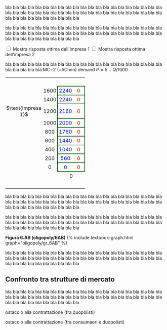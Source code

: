 <style>
.alfgamebig td {
  padding: 3px;
  text-align: center;
  font-size: 16px;
</style>




bla bla bla bla bla bla bla bla bla bla bla bla bla bla bla bla bla bla bla bla bla bla bla bla bla bla bla bla bla bla bla bla bla bla bla bla bla bla bla bla bla bla bla bla bla bla bla bla bla bla bla bla 



bla bla bla bla bla bla bla bla bla bla bla bla bla bla bla bla bla bla bla bla bla bla bla bla bla bla bla bla bla bla bla bla bla bla bla bla bla bla bla bla bla bla bla bla bla bla bla bla bla bla bla bla 


<span class="marginnote">
<input type="checkbox" id="BR1check9" onclick="BR1highlight9('#add7ff')"> Mostra risposta ottima dell'impresa 1
</span>
<span class="marginnote">
<input type="checkbox" id="BR2check9" onclick="BR2highlight9('#ffc0c0')"> Mostra risposta ottima dell'impresa 2
</span>

bla bla bla bla bla bla bla bla bla bla bla bla bla bla bla bla bla bla bla bla bla bla bla bla bla bla 
MC=2 (=ACmin) demand $P=5-Q/1000$

<!-- 9x9 discrete Cournot duopoly -->


<table class="alfgamebig" style="width:50%; table-layout:auto; border-collapse: collapse">
  <tr>
    <td style="visibility: hidden"> ImpB </td>
    <td style="visibility: hidden"> 555 </td>
    <td style="visibility: hidden"> 333 </td>
    <td style="visibility: hidden"> 333 </td>
    <td style="visibility: hidden"> 333 </td>
    <td style="visibility: hidden"> 333 </td>
    <td style="visibility: hidden"> 333 </td>
    <td style="visibility: hidden"> 333 </td>
    <td style="visibility: hidden"> 333 </td>
    <td style="visibility: hidden"> 333 </td>
  </tr>
  <tr>
    <td>
    </td>
    <td>
    1600
    </td><td id="br1cell1game9" style="border-top:solid 2px #060; border-left:solid 2px #060; color:blue">
        2240</td><td style="border-top:solid 2px #060; border-right:solid 2px #060; color:red">
        0
    </td><td style="border-top:solid 2px #060; border-left:solid 2px #060; color:blue">
        1920</td><td style="border-top:solid 2px #060; border-right:solid 2px #060; color:red">
        240
    </td><td style="border-top:solid 2px #060; border-left:solid 2px #060; color:blue">
        1600</td><td style="border-top:solid 2px #060; border-right:solid 2px #060; color:red">
        400
    </td><td style="border-top:solid 2px #060; border-left:solid 2px #060; color:blue">
        1280</td><td id="br2cell1game9" style="border-top:solid 2px #060; border-right:solid 2px #060; color:red">
        480
    </td><td style="border-top:solid 2px #060; border-left:solid 2px #060; color:blue">
        960</td><td id="br2cell2game9" style="border-top:solid 2px #060; border-right:solid 2px #060; color:red">
        480
    </td><td style="border-top:solid 2px #060; border-left:solid 2px #060; color:blue">
        640</td><td style="border-top:solid 2px #060; border-right:solid 2px #060; color:red">
        400
    </td><td style="border-top:solid 2px #060; border-left:solid 2px #060; color:blue">
        320</td><td style="border-top:solid 2px #060; border-right:solid 2px #060; color:red">
        240
    </td><td style="border-top:solid 2px #060; border-left:solid 2px #060; color:blue">
        0</td><td style="border-top:solid 2px #060; border-right:solid 2px #060; color:red">
        0
    </td><td style="border-top:solid 2px #060; border-left:solid 2px #060; color:blue">
        -320</td><td style="border-top:solid 2px #060; border-right:solid 2px #060; color:red">
        -320
    </td>
  </tr>
  <tr>
    <td></td>
    <td>
    1400
    </td><td id="br1cell2game9" style="border-top:solid 2px #060; border-left:solid 2px #060; color:blue">
        2240</td><td style="border-top:solid 2px #060; border-right:solid 2px #060; color:red">
        0
    </td><td id="br1cell3game9" style="border-top:solid 2px #060; border-left:solid 2px #060; color:blue">
        1960</td><td style="border-top:solid 2px #060; border-right:solid 2px #060; color:red">
        280
    </td><td id="br1cell4game9" style="border-top:solid 2px #060; border-left:solid 2px #060; color:blue">
        1680</td><td style="border-top:solid 2px #060; border-right:solid 2px #060; color:red">
        480
    </td><td style="border-top:solid 2px #060; border-left:solid 2px #060; color:blue">
        1400</td><td style="border-top:solid 2px #060; border-right:solid 2px #060; color:red">
        600
    </td><td style="border-top:solid 2px #060; border-left:solid 2px #060; color:blue">
        1120</td><td id="br2cell3game9" style="border-top:solid 2px #060; border-right:solid 2px #060; color:red">
        640
    </td><td style="border-top:solid 2px #060; border-left:solid 2px #060; color:blue">
        840</td><td style="border-top:solid 2px #060; border-right:solid 2px #060; color:red">
        600
    </td><td style="border-top:solid 2px #060; border-left:solid 2px #060; color:blue">
        560</td><td style="border-top:solid 2px #060; border-right:solid 2px #060; color:red">
        480
    </td><td style="border-top:solid 2px #060; border-left:solid 2px #060; color:blue">
        280</td><td style="border-top:solid 2px #060; border-right:solid 2px #060; color:red">
        280
    </td><td style="border-top:solid 2px #060; border-left:solid 2px #060; color:blue">
        0</td><td style="border-top:solid 2px #060; border-right:solid 2px #060; color:red">
        0
    </td>
  </tr>
  <tr>
    <td style="vertical-align:bottom; text-align:center">
    $\text{Impresa 1}$
    </td>
    <td>
    1200
    </td><td style="border-top:solid 2px #060; border-left:solid 2px #060; color:blue">
        2160</td><td style="border-top:solid 2px #060; border-right:solid 2px #060; color:red">
        0
    </td><td style="border-top:solid 2px #060; border-left:solid 2px #060; color:blue">
        1920</td><td style="border-top:solid 2px #060; border-right:solid 2px #060; color:red">
        320
    </td><td id="br1cell5game9" style="border-top:solid 2px #060; border-left:solid 2px #060; color:blue">
        1680</td><td style="border-top:solid 2px #060; border-right:solid 2px #060; color:red">
        560
    </td><td id="br1cell6game9" style="border-top:solid 2px #060; border-left:solid 2px #060; color:blue">
        1440</td><td style="border-top:solid 2px #060; border-right:solid 2px #060; color:red">
        720
    </td><td id="br1cell7game9" style="border-top:solid 2px #060; border-left:solid 2px #060; color:blue">
        1200</td><td id="br2cell4game9" style="border-top:solid 2px #060; border-right:solid 2px #060; color:red">
        800
    </td><td style="border-top:solid 2px #060; border-left:solid 2px #060; color:blue">
        960</td><td id="br2cell5game9" style="border-top:solid 2px #060; border-right:solid 2px #060; color:red">
        800
    </td><td style="border-top:solid 2px #060; border-left:solid 2px #060; color:blue">
        720</td><td style="border-top:solid 2px #060; border-right:solid 2px #060; color:red">
        720
    </td><td style="border-top:solid 2px #060; border-left:solid 2px #060; color:blue">
        480</td><td style="border-top:solid 2px #060; border-right:solid 2px #060; color:red">
        560
    </td><td style="border-top:solid 2px #060; border-left:solid 2px #060; color:blue">
        240</td><td style="border-top:solid 2px #060; border-right:solid 2px #060; color:red">
        320
    </td>
  </tr>
  <tr>
    <td>
    </td>
    <td>
    1000
    </td><td style="border-top:solid 2px #060; border-left:solid 2px #060; color:blue">
        2000</td><td style="border-top:solid 2px #060; border-right:solid 2px #060; color:red">
        0
    </td><td style="border-top:solid 2px #060; border-left:solid 2px #060; color:blue">
        1800</td><td style="border-top:solid 2px #060; border-right:solid 2px #060; color:red">
        360
    </td><td style="border-top:solid 2px #060; border-left:solid 2px #060; color:blue">
        1600</td><td style="border-top:solid 2px #060; border-right:solid 2px #060; color:red">
        640
    </td><td style="border-top:solid 2px #060; border-left:solid 2px #060; color:blue">
        1400</td><td style="border-top:solid 2px #060; border-right:solid 2px #060; color:red">
        840
    </td><td id="br1cell8game9" style="border-top:solid 2px #060; border-left:solid 2px #060; color:blue">
        1200</td><td style="border-top:solid 2px #060; border-right:solid 2px #060; color:red">
        960
    </td><td id="br1cell9game9" style="border-top:solid 2px #060; border-left:solid 2px #060; color:blue">
        1000</td><td id="br2cell6game9" style="border-top:solid 2px #060; border-right:solid 2px #060; color:red">
        1000
    </td><td id="br1cell10game9" style="border-top:solid 2px #060; border-left:solid 2px #060; color:blue">
        800</td><td style="border-top:solid 2px #060; border-right:solid 2px #060; color:red">
        960
    </td><td style="border-top:solid 2px #060; border-left:solid 2px #060; color:blue">
        600</td><td style="border-top:solid 2px #060; border-right:solid 2px #060; color:red">
        840
    </td><td style="border-top:solid 2px #060; border-left:solid 2px #060; color:blue">
        400</td><td style="border-top:solid 2px #060; border-right:solid 2px #060; color:red">
        640
    </td>
  </tr>
  <tr>
    <td>
    </td>
    <td>
    800
    </td><td style="border-top:solid 2px #060; border-left:solid 2px #060; color:blue">
        1760</td><td style="border-top:solid 2px #060; border-right:solid 2px #060; color:red">
        0
    </td><td style="border-top:solid 2px #060; border-left:solid 2px #060; color:blue">
        1600</td><td style="border-top:solid 2px #060; border-right:solid 2px #060; color:red">
        400
    </td><td style="border-top:solid 2px #060; border-left:solid 2px #060; color:blue">
        1440</td><td style="border-top:solid 2px #060; border-right:solid 2px #060; color:red">
        720
    </td><td style="border-top:solid 2px #060; border-left:solid 2px #060; color:blue">
        1280</td><td style="border-top:solid 2px #060; border-right:solid 2px #060; color:red">
        960
    </td><td style="border-top:solid 2px #060; border-left:solid 2px #060; color:blue">
        1120</td><td style="border-top:solid 2px #060; border-right:solid 2px #060; color:red">
        1120
    </td><td style="border-top:solid 2px #060; border-left:solid 2px #060; color:blue">
        960</td><td id="br2cell7game9" style="border-top:solid 2px #060; border-right:solid 2px #060; color:red">
        1200
    </td><td id="br1cell11game9" style="border-top:solid 2px #060; border-left:solid 2px #060; color:blue">
        800</td><td id="br2cell8game9" style="border-top:solid 2px #060; border-right:solid 2px #060; color:red">
        1200
    </td><td id="br1cell12game9" style="border-top:solid 2px #060; border-left:solid 2px #060; color:blue">
        640</td><td style="border-top:solid 2px #060; border-right:solid 2px #060; color:red">
        1120
    </td><td id="br1cell13game9" style="border-top:solid 2px #060; border-left:solid 2px #060; color:blue">
        480</td><td style="border-top:solid 2px #060; border-right:solid 2px #060; color:red">
        960
    </td>
  </tr>
  <tr>
    <td>
    </td>
    <td>
    600
    </td><td style="border-top:solid 2px #060; border-left:solid 2px #060; color:blue">
        1440</td><td style="border-top:solid 2px #060; border-right:solid 2px #060; color:red">
        0
    </td><td style="border-top:solid 2px #060; border-left:solid 2px #060; color:blue">
        1320</td><td style="border-top:solid 2px #060; border-right:solid 2px #060; color:red">
        440
    </td><td style="border-top:solid 2px #060; border-left:solid 2px #060; color:blue">
        1200</td><td style="border-top:solid 2px #060; border-right:solid 2px #060; color:red">
        800
    </td><td style="border-top:solid 2px #060; border-left:solid 2px #060; color:blue">
        1080</td><td style="border-top:solid 2px #060; border-right:solid 2px #060; color:red">
        1080
    </td><td style="border-top:solid 2px #060; border-left:solid 2px #060; color:blue">
        960</td><td style="border-top:solid 2px #060; border-right:solid 2px #060; color:red">
        1280
    </td><td style="border-top:solid 2px #060; border-left:solid 2px #060; color:blue">
        840</td><td style="border-top:solid 2px #060; border-right:solid 2px #060; color:red">
        1400
    </td><td style="border-top:solid 2px #060; border-left:solid 2px #060; color:blue">
        720</td><td id="br2cell9game9" style="border-top:solid 2px #060; border-right:solid 2px #060; color:red">
        1440
    </td><td style="border-top:solid 2px #060; border-left:solid 2px #060; color:blue">
        600</td><td style="border-top:solid 2px #060; border-right:solid 2px #060; color:red">
        1400
    </td><td id="br1cell14game9" style="border-top:solid 2px #060; border-left:solid 2px #060; color:blue">
        480</td><td style="border-top:solid 2px #060; border-right:solid 2px #060; color:red">
        1280
    </td>
  </tr>
  <tr>
    <td>
    </td>
    <td>
    400
    </td><td style="border-top:solid 2px #060; border-left:solid 2px #060; color:blue">
        1040</td><td style="border-top:solid 2px #060; border-right:solid 2px #060; color:red">
        0
    </td><td style="border-top:solid 2px #060; border-left:solid 2px #060; color:blue">
        960</td><td style="border-top:solid 2px #060; border-right:solid 2px #060; color:red">
        480
    </td><td style="border-top:solid 2px #060; border-left:solid 2px #060; color:blue">
        880</td><td style="border-top:solid 2px #060; border-right:solid 2px #060; color:red">
        880
    </td><td style="border-top:solid 2px #060; border-left:solid 2px #060; color:blue">
        800</td><td style="border-top:solid 2px #060; border-right:solid 2px #060; color:red">
        1200
    </td><td style="border-top:solid 2px #060; border-left:solid 2px #060; color:blue">
        720</td><td style="border-top:solid 2px #060; border-right:solid 2px #060; color:red">
        1440
    </td><td style="border-top:solid 2px #060; border-left:solid 2px #060; color:blue">
        640</td><td style="border-top:solid 2px #060; border-right:solid 2px #060; color:red">
        1600
    </td><td style="border-top:solid 2px #060; border-left:solid 2px #060; color:blue">
        560</td><td id="br2cell10game9" style="border-top:solid 2px #060; border-right:solid 2px #060; color:red">
        1680
    </td><td style="border-top:solid 2px #060; border-left:solid 2px #060; color:blue">
        480</td><td id="br2cell11game9" style="border-top:solid 2px #060; border-right:solid 2px #060; color:red">
        1680
    </td><td style="border-top:solid 2px #060; border-left:solid 2px #060; color:blue">
        400</td><td style="border-top:solid 2px #060; border-right:solid 2px #060; color:red">
        1600
    </td>
  </tr>
  <tr>
    <td>
    </td>
    <td>
    200
    </td><td style="border-top:solid 2px #060; border-left:solid 2px #060; color:blue">
        560</td><td style="border-top:solid 2px #060; border-right:solid 2px #060; color:red">
        0
    </td><td style="border-top:solid 2px #060; border-left:solid 2px #060; color:blue">
        520</td><td style="border-top:solid 2px #060; border-right:solid 2px #060; color:red">
        520
    </td><td style="border-top:solid 2px #060; border-left:solid 2px #060; color:blue">
        480</td><td style="border-top:solid 2px #060; border-right:solid 2px #060; color:red">
        960
    </td><td style="border-top:solid 2px #060; border-left:solid 2px #060; color:blue">
        440</td><td style="border-top:solid 2px #060; border-right:solid 2px #060; color:red">
        1320
    </td><td style="border-top:solid 2px #060; border-left:solid 2px #060; color:blue">
        400</td><td style="border-top:solid 2px #060; border-right:solid 2px #060; color:red">
        1600
    </td><td style="border-top:solid 2px #060; border-left:solid 2px #060; color:blue">
        360</td><td style="border-top:solid 2px #060; border-right:solid 2px #060; color:red">
        1800
    </td><td style="border-top:solid 2px #060; border-left:solid 2px #060; color:blue">
        320</td><td style="border-top:solid 2px #060; border-right:solid 2px #060; color:red">
        1920
    </td><td style="border-top:solid 2px #060; border-left:solid 2px #060; color:blue">
        280</td><td id="br2cell12game9" style="border-top:solid 2px #060; border-right:solid 2px #060; color:red">
        1960
    </td><td style="border-top:solid 2px #060; border-left:solid 2px #060; color:blue">
        240</td><td style="border-top:solid 2px #060; border-right:solid 2px #060; color:red">
        1920
    </td>
  </tr>
  <tr>
    <td></td>
    <td>
    0
    </td><td style="border-bottom:solid 2px #060; border-top:solid 2px #060; border-left:solid 2px #060; color:blue">
        0</td><td style="border-bottom:solid 2px #060; border-top:solid 2px #060; border-right:solid 2px #060; color:red">
        0
    </td><td style="border-bottom:solid 2px #060; border-top:solid 2px #060; border-left:solid 2px #060; color:blue">
        0</td><td style="border-bottom:solid 2px #060; border-top:solid 2px #060; border-right:solid 2px #060; color:red">
        560
    </td><td style="border-bottom:solid 2px #060; border-top:solid 2px #060; border-left:solid 2px #060; color:blue">
        0</td><td style="border-bottom:solid 2px #060; border-top:solid 2px #060; border-right:solid 2px #060; color:red">
        1040
    </td><td style="border-bottom:solid 2px #060; border-top:solid 2px #060; border-left:solid 2px #060; color:blue">
        0</td><td style="border-bottom:solid 2px #060; border-top:solid 2px #060; border-right:solid 2px #060; color:red">
        1440
    </td><td style="border-bottom:solid 2px #060; border-top:solid 2px #060; border-left:solid 2px #060; color:blue">
        0</td><td style="border-bottom:solid 2px #060; border-top:solid 2px #060; border-right:solid 2px #060; color:red">
        1760
    </td><td style="border-bottom:solid 2px #060; border-top:solid 2px #060; border-left:solid 2px #060; color:blue">
        0</td><td style="border-bottom:solid 2px #060; border-top:solid 2px #060; border-right:solid 2px #060; color:red">
        2000
    </td><td style="border-bottom:solid 2px #060; border-top:solid 2px #060; border-left:solid 2px #060; color:blue">
        0</td><td style="border-bottom:solid 2px #060; border-top:solid 2px #060; border-right:solid 2px #060; color:red">
        2160
    </td><td style="border-bottom:solid 2px #060; border-top:solid 2px #060; border-left:solid 2px #060; color:blue">
        0</td><td id="br2cell13game9" style="border-bottom:solid 2px #060; border-top:solid 2px #060; border-right:solid 2px #060; color:red">
        2240
    </td><td style="border-bottom:solid 2px #060; border-top:solid 2px #060; border-left:solid 2px #060; color:blue">
        0</td><td id="br2cell14game9" style="border-bottom:solid 2px #060; border-top:solid 2px #060; border-right:solid 2px #060; color:red">
        2240
    </td>
  </tr>
  <tr>
    <td colspan="2"></td>
    <td colspan="2">0</td>
    <td colspan="2">200</td>
    <td colspan="2">400</td>
    <td colspan="2">600</td>
    <td colspan="2">800</td>
    <td colspan="2">1000</td>
    <td colspan="2">1200</td>
    <td colspan="2">1400</td>
    <td colspan="2">1600</td>
  </tr>
  <tr>
    <td colspan="2"></td>
    <td colspan="18" style="vertical-align:bottom">
    $\text{Impresa 2}$
    </td>
  </tr>
</table>

<script>
function BR1highlight9(newColor) {
  var checkBox1 = document.getElementById("BR1check9");
  const br1cell1game9 = document.getElementById("br1cell1game9");
  const br1cell2game9 = document.getElementById("br1cell2game9");
  const br1cell3game9 = document.getElementById("br1cell3game9");
  const br1cell4game9 = document.getElementById("br1cell4game9");
  const br1cell5game9 = document.getElementById("br1cell5game9");
  const br1cell6game9 = document.getElementById("br1cell6game9");
  const br1cell7game9 = document.getElementById("br1cell7game9");
  const br1cell8game9 = document.getElementById("br1cell8game9");
  const br1cell9game9 = document.getElementById("br1cell9game9");
  const br1cell10game9 = document.getElementById("br1cell10game9");
  const br1cell11game9 = document.getElementById("br1cell11game9");
  const br1cell12game9 = document.getElementById("br1cell12game9");
  const br1cell13game9 = document.getElementById("br1cell13game9");
  const br1cell14game9 = document.getElementById("br1cell14game9");
  const br1cell15game9 = document.getElementById("br1cell15game9");
  if (checkBox1.checked == true){
  br1cell1game9.style.background = newColor;
  br1cell2game9.style.background = newColor;
  br1cell3game9.style.background = newColor;
  br1cell4game9.style.background = newColor;
  br1cell5game9.style.background = newColor;
  br1cell6game9.style.background = newColor;
  br1cell7game9.style.background = newColor;
  br1cell8game9.style.background = newColor;
  br1cell9game9.style.background = newColor;
  br1cell10game9.style.background = newColor;
  br1cell11game9.style.background = newColor;
  br1cell12game9.style.background = newColor;
  br1cell13game9.style.background = newColor;
  br1cell14game9.style.background = newColor;
  br1cell15game9.style.background = newColor;
  } else {
  br1cell1game9.style.background = "transparent";
  br1cell2game9.style.background = "transparent";
  br1cell3game9.style.background = "transparent";
  br1cell4game9.style.background = "transparent";
  br1cell5game9.style.background = "transparent";
  br1cell6game9.style.background = "transparent";
  br1cell7game9.style.background = "transparent";
  br1cell8game9.style.background = "transparent";
  br1cell9game9.style.background = "transparent";
  br1cell10game9.style.background = "transparent";
  br1cell11game9.style.background = "transparent";
  br1cell12game9.style.background = "transparent";
  br1cell13game9.style.background = "transparent";
  br1cell14game9.style.background = "transparent";
  br1cell15game9.style.background = "transparent";
  }
} 
function BR2highlight9(newColor) {
  var checkBox2 = document.getElementById("BR2check9");
  const br2cell1game9 = document.getElementById("br2cell1game9");
  const br2cell2game9 = document.getElementById("br2cell2game9");
  const br2cell3game9 = document.getElementById("br2cell3game9");
  const br2cell4game9 = document.getElementById("br2cell4game9");
  const br2cell5game9 = document.getElementById("br2cell5game9");
  const br2cell6game9 = document.getElementById("br2cell6game9");
  const br2cell7game9 = document.getElementById("br2cell7game9");
  const br2cell8game9 = document.getElementById("br2cell8game9");
  const br2cell9game9 = document.getElementById("br2cell9game9");
  const br2cell10game9 = document.getElementById("br2cell10game9");
  const br2cell11game9 = document.getElementById("br2cell11game9");
  const br2cell12game9 = document.getElementById("br2cell12game9");
  const br2cell13game9 = document.getElementById("br2cell13game9");
  const br2cell14game9 = document.getElementById("br2cell14game9");
  if (checkBox2.checked == true){
  br2cell1game9.style.background = newColor;
  br2cell2game9.style.background = newColor;
  br2cell3game9.style.background = newColor;
  br2cell4game9.style.background = newColor;
  br2cell5game9.style.background = newColor;
  br2cell6game9.style.background = newColor;
  br2cell7game9.style.background = newColor;
  br2cell8game9.style.background = newColor;
  br2cell9game9.style.background = newColor;
  br2cell10game9.style.background = newColor;
  br2cell11game9.style.background = newColor;
  br2cell12game9.style.background = newColor;
  br2cell13game9.style.background = newColor;
  br2cell14game9.style.background = newColor;
  } else {
  br2cell1game9.style.background = "transparent";
  br2cell2game9.style.background = "transparent";
  br2cell3game9.style.background = "transparent";
  br2cell4game9.style.background = "transparent";
  br2cell5game9.style.background = "transparent";
  br2cell6game9.style.background = "transparent";
  br2cell7game9.style.background = "transparent";
  br2cell8game9.style.background = "transparent";
  br2cell9game9.style.background = "transparent";
  br2cell10game9.style.background = "transparent";
  br2cell11game9.style.background = "transparent";
  br2cell12game9.style.background = "transparent";
  br2cell13game9.style.background = "transparent";
  br2cell14game9.style.background = "transparent";
  }
}
</script>


<!-- END OF 9x9 discrete Cournot duopoly -->
























bla bla bla bla bla bla bla bla bla bla bla bla bla bla bla bla bla bla bla bla bla bla bla bla bla bla bla bla bla bla bla bla bla bla bla bla bla bla bla bla bla bla bla bla bla bla bla bla bla bla bla bla 

bla bla bla bla bla bla bla bla bla bla bla bla bla bla bla bla bla bla bla bla bla bla bla bla bla bla bla bla bla bla bla bla bla bla bla bla bla bla bla bla bla bla bla bla bla bla bla bla bla bla bla bla 


































<a id="gr_oligopoly/6AB"><strong>Figura 6.AB (oligopoly/6AB)</strong></a>
{% include textbook-graph.html graph="oligopoly/gr_6AB" %}

bla bla bla bla bla bla bla bla bla bla bla bla bla bla bla bla bla bla bla bla bla bla bla bla bla bla bla bla bla bla bla bla bla bla bla bla bla bla bla bla bla bla bla bla bla bla bla bla bla bla bla bla 





















<h2 id="SUBSEC_MKT-COMPARISON">Confronto tra strutture di mercato</h2>

bla bla bla bla bla bla bla bla bla bla bla bla bla bla bla bla bla bla bla bla bla bla bla bla bla bla bla bla bla bla bla bla bla bla bla bla bla bla bla bla bla bla bla bla bla bla bla bla bla bla bla bla 


ostacolo alla contrattazione (fra duopolisti)

ostacolo alla contrattazione (fra consumaori e duopolisti)





















